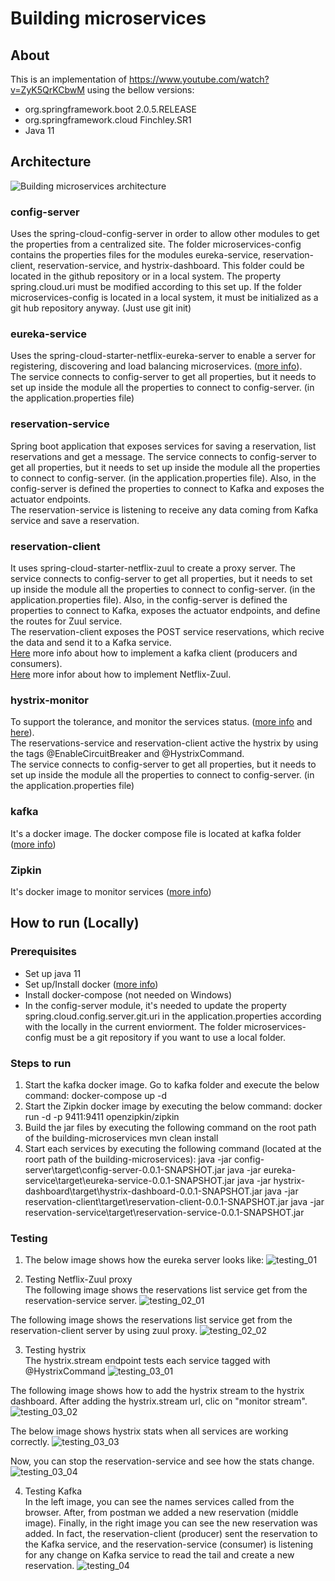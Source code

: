 # Building microservices

## About
This is an implementation of https://www.youtube.com/watch?v=ZyK5QrKCbwM using the bellow versions:
- org.springframework.boot 2.0.5.RELEASE
- org.springframework.cloud Finchley.SR1
- Java 11

## Architecture
![Building microservices architecture](https://github.com/danielcasique/building-microservices/blob/master/images/building-microservices.png?raw=true)

### config-server
Uses the spring-cloud-config-server in order to allow other modules to get the properties from a centralized site.
The folder microservices-config contains the properties files for the modules eureka-service, reservation-client, reservation-service, and hystrix-dashboard. This folder could be located in the github repository or in a local system. The property spring.cloud.uri must be modified according to this set up. If the folder microservices-config is located in a local system, it must be initialized as a git hub repository anyway. (Just use git init)

### eureka-service
Uses the spring-cloud-starter-netflix-eureka-server to enable a server for registering, discovering and load balancing microservices. ([more info](https://spring.io/guides/gs/service-registration-and-discovery/)). <br />
The service connects to config-server to get all properties, but it needs to set up inside the module all the properties to connect to config-server. (in the application.properties file)

### reservation-service
Spring boot application that exposes services for saving a reservation, list reservations and get a message. The service connects to config-server to get all properties, but it needs to set up inside the module all the properties to connect to config-server. (in the application.properties file). Also, in the config-server is defined the properties to connect to Kafka and exposes the actuator endpoints. <br />
The reservation-service is listening to receive any data coming from Kafka service and save a reservation.

### reservation-client
It uses spring-cloud-starter-netflix-zuul to create a proxy server. The service connects to config-server to get all properties, but it needs to set up inside the module all the properties to connect to config-server. (in the application.properties file). Also, in the config-server is defined the properties to connect to Kafka, exposes the actuator endpoints, and define the routes for Zuul service. <br /> 
The reservation-client exposes the POST service reservations, which recive the data and send it to a Kafka service. <br />
[Here](https://ricardogeek.com/microservicios-en-tiempo-real-con-kafka-y-spring-cloud/) more info about how to implement a kafka client (producers and consumers). <br />
[Here](https://medium.com/@malindudilshan389/api-gateway-with-spring-cloud-netflix-zuul-f207905fbe2b) more infor about how to implement Netflix-Zuul.

### hystrix-monitor
To support the tolerance, and monitor the services status. ([more info](https://www.baeldung.com/spring-cloud-netflix-hystrix) and [here](https://programmer.group/simple-example-of-using-hystrix-in-spring-cloud-spring-cloud-learning-note-6.html)). <br />
The reservations-service and reservation-client active the hystrix by using the tags @EnableCircuitBreaker and @HystrixCommand. <br />
The service connects to config-server to get all properties, but it needs to set up inside the module all the properties to connect to config-server. (in the application.properties file)

### kafka
It's a docker image. The docker compose file is located at kafka folder ([more info](https://zipkin.io/pages/quickstart.html))

### Zipkin
It's docker image to monitor services ([more info](https://zipkin.io/pages/quickstart.html))

## How to run (Locally)
### Prerequisites
- Set up java 11
- Set up/Install docker ([more info](https://docs.docker.com/desktop/))
- Install docker-compose (not needed on Windows)
- In the config-server module, it's needed to update the property spring.cloud.config.server.git.uri in the application.properties according with the locally in the current enviorment. The folder microservices-config must be a git repository if you want to use a local folder.

### Steps to run
1. Start the kafka docker image. Go to kafka folder and execute the below command:
docker-compose up -d
2. Start the Zipkin docker image by executing the below command:
docker run -d -p 9411:9411 openzipkin/zipkin
3. Build the jar files by executing the following command on the root path of the building-microservices
mvn clean install
4. Start each services by executing the following command (located at the roort path of the building-microservices):
java -jar config-server\target\config-server-0.0.1-SNAPSHOT.jar
java -jar eureka-service\target\eureka-service-0.0.1-SNAPSHOT.jar
java -jar hystrix-dashboard\target\hystrix-dashboard-0.0.1-SNAPSHOT.jar
java -jar reservation-client\target\reservation-client-0.0.1-SNAPSHOT.jar
java -jar reservation-service\target\reservation-service-0.0.1-SNAPSHOT.jar

### Testing
1. The below image shows how the eureka server looks like:
![testing_01](https://github.com/danielcasique/building-microservices/blob/master/images/eureka_server.png)

2. Testing Netflix-Zuul proxy <br />
The following image shows the reservations list service get from the reservation-service server.
![testing_02_01](https://github.com/danielcasique/building-microservices/blob/master/images/zuul_01.png)

The following image shows the reservations list service get from the reservation-client server by using zuul proxy.
![testing_02_02](https://github.com/danielcasique/building-microservices/blob/master/images/zuul_02.png)

3. Testing hystrix  <br />
The hystrix.stream endpoint tests each service tagged with  @HystrixCommand
![testing_03_01](https://github.com/danielcasique/building-microservices/blob/master/images/hystrix01.png)

The following image shows how to add the hystrix stream to the hystrix dashboard. After adding the hystrix.stream url, clic on "monitor stream".
![testing_03_02](https://github.com/danielcasique/building-microservices/blob/master/images/hystrix02.png)

The below image shows hystrix stats when all services are working correctly.
![testing_03_03](https://github.com/danielcasique/building-microservices/blob/master/images/hystrix03.png)

Now, you can stop the reservation-service and see how the stats change.
![testing_03_04](https://github.com/danielcasique/building-microservices/blob/master/images/hystrix04.png)

4. Testing Kafka  <br />
In the left image, you can see the names services called from the browser. After, from postman we added a new reservation (middle image). Finally, in the right image you can see the new reservation was added. In fact, the reservation-client (producer) sent the reservation to the Kafka service, and the reservation-service (consumer) is listening for any change on Kafka service to read the tail and create a new reservation.
![testing_04](https://github.com/danielcasique/building-microservices/blob/master/images/kafka_01.png)
